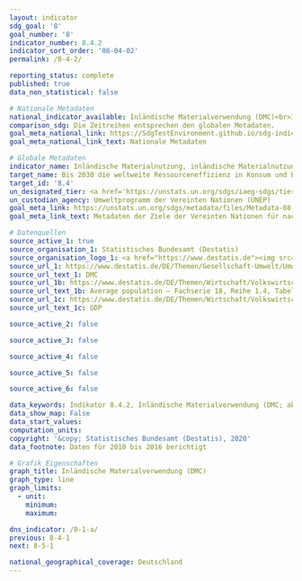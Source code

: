 ```yaml
---
layout: indicator
sdg_goal: '8'
goal_number: '8'
indicator_number: 8.4.2
indicator_sort_order: '08-04-02'
permalink: /8-4-2/

reporting_status: complete
published: true
data_non_statistical: false

# Nationale Metadaten
national_indicator_available: Inländische Materialverwendung (DMC)<br>Inländische Materialverwendung (DMC) pro Kopf<br>Inländische Materialverwendung (DMC) pro realem BIP
comparison_sdg: Die Zeitreihen entsprechen den globalen Metadaten.
goal_meta_national_link: https://SdgTestEnvironment.github.io/sdg-indicators/public/MetaDe/8.4.2.pdf
goal_meta_national_link_text: Nationale Metadaten

# Globale Metadaten
indicator_name: Inländische Materialnutzung, inländische Materialnutzung pro Kopf und inländische Materialnutzung im Verhältnis zum BIP
target_name: Bis 2030 die weltweite Ressourceneffizienz in Konsum und Produktion Schritt für Schritt verbessern und die Entkopplung von Wirtschaftswachstum und Umweltzerstörung anstreben, im Einklang mit dem Zehnjahres-Programmrahmen für nachhaltige Konsum- und Produktionsmuster, wobei die entwickelten Länder die Führung übernehmen
target_id: '8.4'
un_designated_tier: <a href='https://unstats.un.org/sdgs/iaeg-sdgs/tier-classification/' title='Klicken Sie hier um weitere Informationen zur UN-Tier-Klassifikation zu erhalten.'>Tier I</a>
un_custodian_agency: Umweltprogramm der Vereinten Nationen (UNEP)
goal_meta_link: https://unstats.un.org/sdgs/metadata/files/Metadata-08-04-02.pdf
goal_meta_link_text: Metadaten der Ziele der Vereinten Nationen für nachhaltige Entwicklung

# Datenquellen
source_active_1: true
source_organisation_1: Statistisches Bundesamt (Destatis)
source_organisation_logo_1: <a href="https://www.destatis.de"><img src="https://g205sdgs.github.io/sdg-indicators/public/OrgImgDe/destatis.png" alt="Logo destatis" style="height:60px; width:148px"/></a>
source_url_1: https://www.destatis.de/DE/Themen/Gesellschaft-Umwelt/Umwelt/Materialfluesse-Energiefluesse/_inhalt.html
source_url_text_1: DMC
source_url_1b: https://www.destatis.de/DE/Themen/Wirtschaft/Volkswirtschaftliche-Gesamtrechnungen-Inlandsprodukt/_inhalt.html
source_url_text_1b: Average population – Fachserie 18, Reihe 1.4, Tabelle 2.1.13
source_url_1c: https://www.destatis.de/DE/Themen/Wirtschaft/Volkswirtschaftliche-Gesamtrechnungen-Inlandsprodukt/_inhalt.html
source_url_text_1c: GDP

source_active_2: false

source_active_3: false

source_active_4: false

source_active_5: false

source_active_6: false

data_keywords: Indikator 8.4.2, Inländische Materialverwendung (DMC; abiotische und biotische Rohstoffe), Inländische Materialverwendung (DMC) je Einwohner, Inländische Materialverwendung (DMC) zum realen BIP, Umweltprogramm der Vereinten Nationen (UNEP)
data_show_map: False
data_start_values: 
computation_units: 
copyright: '&copy; Statistisches Bundesamt (Destatis), 2020'
data_footnote: Daten für 2010 bis 2016 berichtigt

# Grafik Eigenschaften
graph_title: Inländische Materialverwendung (DMC)
graph_type: line
graph_limits: 
  - unit: 
    minimum: 
    maximum: 

dns_indicator: /8-1-a/
previous: 8-4-1
next: 8-5-1

national_geographical_coverage: Deutschland
---
```


<span></span>